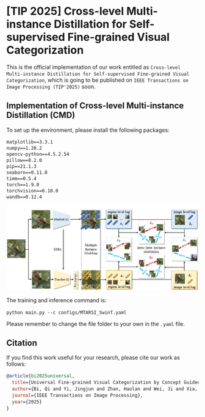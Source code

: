 # [TIP 2025] Cross-level Multi-instance Distillation for Self-supervised Fine-grained Visual Categorization

This is the official implementation of our work entitled as ```Cross-level Multi-instance Distillation for Self-supervised Fine-grained Visual Categorization```, which is going to be published on ```IEEE Transactions on Image Processing (TIP'2025)``` soon.

## Implementation of Cross-level Multi-instance Distillation (CMD)

To set up the environment, please install the following packages:
```
matplotlib==3.3.1
numpy==1.20.2
opencv-python==4.5.2.54
pillow==8.2.0
pip==21.1.3
seaborn==0.11.0
timm==0.5.4
torch==1.9.0
torchvision==0.10.0
wandb==0.12.4
```

![avatar](/framework.png)

The training and inference command is:

```python main.py --c configs/MTARSI_SwinT.yaml```

Please remember to change the file folder to your own in the ```.yaml``` file.

## Citation

If you find this work useful for your research, please cite our work as follows:

```BibTeX
@article{bi2025universal,
  title={Universal Fine-grained Visual Categorization by Concept Guided Learning},
  author={Bi, Qi and Yi, Jingjun and Zhan, Haolan and Wei, Ji and Xia, Gui-Song},
  journal={IEEE Transactions on Image Processing},
  year={2025}
}
```

